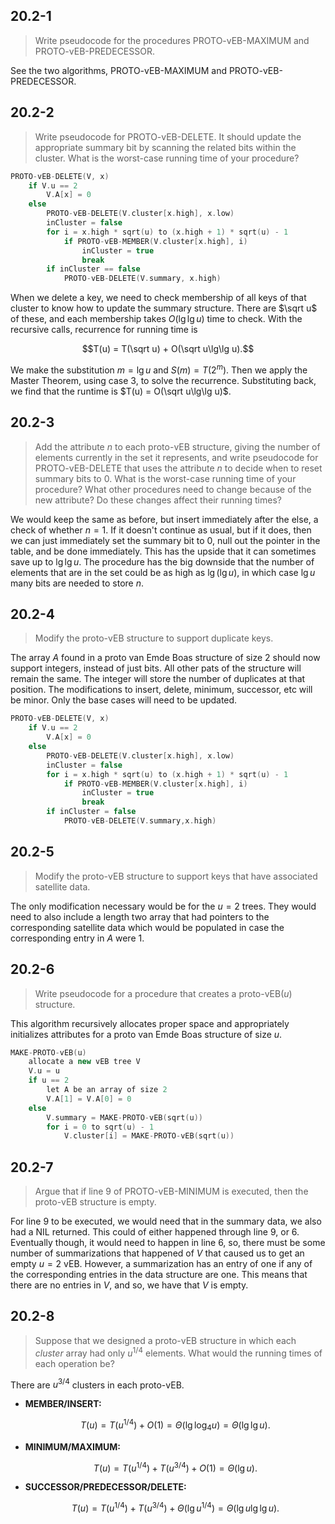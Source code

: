 ## 20.2-1

> Write pseudocode for the procedures $\text{PROTO-vEB-MAXIMUM}$ and $\text{PROTO-vEB-PREDECESSOR}$.

See the two algorithms, $\text{PROTO-vEB-MAXIMUM}$ and $\text{PROTO-vEB-PREDECESSOR}$.

## 20.2-2

> Write pseudocode for $\text{PROTO-vEB-DELETE}$. It should update the appropriate summary bit by scanning the related bits within the cluster. What is the worst-case running time of your procedure?

```cpp
PROTO-vEB-DELETE(V, x)
    if V.u == 2
        V.A[x] = 0
    else
        PROTO-vEB-DELETE(V.cluster[x.high], x.low)
        inCluster = false
        for i = x.high * sqrt(u) to (x.high + 1) * sqrt(u) - 1
            if PROTO-vEB-MEMBER(V.cluster[x.high], i)
                inCluster = true
                break
        if inCluster == false
            PROTO-vEB-DELETE(V.summary, x.high)
```

When we delete a key, we need to check membership of all keys of that cluster to know how to update the summary structure. There are $\sqrt u$ of these, and each membership takes $O(\lg\lg u)$ time to check. With the recursive calls, recurrence for running time is

$$T(u) = T(\sqrt u) + O(\sqrt u\lg\lg u).$$

We make the substitution $m = \lg u$ and $S(m) = T(2^m)$. Then we apply the Master Theorem, using case 3, to solve the recurrence. Substituting back, we find that the runtime is $T(u) = O(\sqrt u\lg\lg u)$.

## 20.2-3

> Add the attribute $n$ to each $\text{proto-vEB}$ structure, giving the number of elements currently in the set it represents, and write pseudocode for $\text{PROTO-vEB-DELETE}$ that uses the attribute $n$ to decide when to reset summary bits to $0$. What is the worst-case running time of your procedure? What other procedures need to change because of the new attribute? Do these changes affect their running times?

We would keep the same as before, but insert immediately after the else, a check of whether $n = 1$. If it doesn't continue as usual, but if it does, then we can just immediately set the summary bit to $0$, null out the pointer in the table, and be done immediately. This has the upside that it can sometimes save up to $\lg\lg u$. The procedure has the big downside that the number of elements that are in the set could be as high as $\lg(\lg u)$, in which case $\lg u$ many bits are needed to store $n$.

## 20.2-4

> Modify the $\text{proto-vEB}$ structure to support duplicate keys.

The array $A$ found in a proto van Emde Boas structure of size $2$ should now support integers, instead of just bits. All other pats of the structure will remain the same. The integer will store the number of duplicates at that position. The modifications to insert, delete, minimum, successor, etc will be minor. Only the base cases will need to be updated.

```cpp
PROTO-vEB-DELETE(V, x)
    if V.u == 2
        V.A[x] = 0
    else
        PROTO-vEB-DELETE(V.cluster[x.high], x.low)
        inCluster = false
        for i = x.high * sqrt(u) to (x.high + 1) * sqrt(u) - 1
            if PROTO-vEB-MEMBER(V.cluster[x.high], i)
                inCluster = true
                break
        if inCluster = false
            PROTO-vEB-DELETE(V.summary,x.high)
```

## 20.2-5

> Modify the $\text{proto-vEB}$ structure to support keys that have associated satellite data.

The only modification necessary would be for the $u = 2$ trees. They would need to also include a length two array that had pointers to the corresponding satellite data which would be populated in case the corresponding entry in $A$ were $1$.

## 20.2-6

> Write pseudocode for a procedure that creates a $\text{proto-vEB}(u)$ structure.

This algorithm recursively allocates proper space and appropriately initializes attributes for a proto van Emde Boas structure of size $u$.

```cpp
MAKE-PROTO-vEB(u)
    allocate a new vEB tree V
    V.u = u
    if u == 2
        let A be an array of size 2
        V.A[1] = V.A[0] = 0
    else
        V.summary = MAKE-PROTO-vEB(sqrt(u))
        for i = 0 to sqrt(u) - 1
            V.cluster[i] = MAKE-PROTO-vEB(sqrt(u))
```

## 20.2-7

> Argue that if line 9 of $\text{PROTO-vEB-MINIMUM}$ is executed, then the $\text{proto-vEB}$ structure is empty.

For line 9 to be executed, we would need that in the summary data, we also had a $\text{NIL}$ returned. This could of either happened through line 9, or 6. Eventually though, it would need to happen in line 6, so, there must be some number of summarizations that happened of $V$ that caused us to get an empty $u = 2$ $\text{vEB}$. However, a summarization has an entry of one if any of the corresponding entries in the data structure are one. This means that there are no entries in $V$, and so, we have that $V$ is empty.

## 20.2-8

> Suppose that we designed a $\text{proto-vEB}$ structure in which each _cluster_ array had only $u^{1 / 4}$ elements. What would the running times of each operation be?

There are $u^{3 / 4}$ clusters in each $\text{proto-vEB}$.

- **MEMBER/INSERT:**
    
    $$T(u) = T(u^{1 / 4}) + O(1) = \Theta(\lg\log_4 u) = \Theta(\lg\lg u).$$

- **MINIMUM/MAXIMUM:**
    
    $$T(u) = T(u^{1 / 4}) + T(u^{3 / 4}) + O(1) = \Theta(\lg u).$$

- **SUCCESSOR/PREDECESSOR/DELETE:**

    $$T(u) = T(u^{1 / 4}) + T(u^{3 / 4}) + \Theta(\lg u^{1 / 4}) = \Theta(\lg u \lg\lg u).$$
